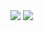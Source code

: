 <img src="https://img.shields.io/badge/JavaScript-BB2649?style=for-the-badge&logo=JavaScript&logoColor=F7DF1E">
<img src="https://img.shields.io/badge/TypeScript-138EBA?style=for-the-badge&logo=TypeScript&logoColor=3178C6">
